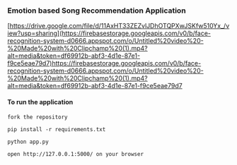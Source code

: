 ### Emotion based Song Recommendation Application

[https://drive.google.com/file/d/11AxHT33ZEZvlJDhOTQPXwJSKfw510Yx_/view?usp=sharing](https://firebasestorage.googleapis.com/v0/b/face-recognition-system-d0666.appspot.com/o/Untitled%20video%20-%20Made%20with%20Clipchamp%20(1).mp4?alt=media&token=df69912b-abf3-4d1e-87e1-f9ce5eae79d7)https://firebasestorage.googleapis.com/v0/b/face-recognition-system-d0666.appspot.com/o/Untitled%20video%20-%20Made%20with%20Clipchamp%20(1).mp4?alt=media&token=df69912b-abf3-4d1e-87e1-f9ce5eae79d7




####  To run the application

```
fork the repository

pip install -r requirements.txt

python app.py

open http://127.0.0.1:5000/ on your browser
```


